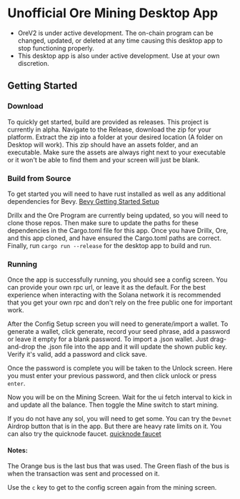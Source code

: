 # Unofficial Ore Mining Desktop App

- OreV2 is under active development. The on-chain program can be changed, updated, or deleted at any time causing this desktop app to stop functioning properly.
- This desktop app is also under active development. Use at your own discretion.


## Getting Started

### Download
To quickly get started, build are provided as releases. This project is currently in alpha.
Navigate to the Release, download the zip for your platform. Extract the zip into a folder at your desired location (A folder on Desktop will work).
This zip should have an assets folder, and an executable. Make sure the assets are always right next to your executable or it won't be able to find them and your screen will just be blank.

### Build from Source

To get started you will need to have rust installed as well as any additional dependencies for Bevy. 
[Bevy Getting Started Setup](https://bevyengine.org/learn/quick-start/getting-started/setup/)

Drillx and the Ore Program are currently being updated, so you will need to clone those repos. Then make sure to update the paths for these dependencies in the Cargo.toml file for this app.
Once you have Drillx, Ore, and this app cloned, and have ensured the Cargo.toml paths are correct. Finally, run `cargo run --release` for the desktop app to build and run.

### Running
Once the app is successfully running, you should see a config screen. You can provide your own rpc url, or leave it as the default.
For the best experience when interacting with the Solana network it is recommended that you get your own rpc and don't rely on the free public one for important work.

After the Config Setup screen you will need to generate/import a wallet. To generate a wallet, click generate, record your seed phrase, add a password or leave it empty for a blank password.
To import a .json wallet. Just drag-and-drop the .json file into the app and it will update the shown public key. Verify it's valid, add a password and click save.

Once the password is complete you will be taken to the Unlock screen. Here you must enter your previous password, and then click unlock or press `enter`.

Now you will be on the Mining Screen. Wait for the ui fetch interval to kick in and update all the balance. Then toggle the Mine switch to start mining.

If you do not have any sol, you will need to get some. You can try the `Devnet` Airdrop button that is in the app. But there are heavy rate limits on it.
You can also try the quicknode faucet. [quicknode faucet](https://faucet.quicknode.com/solana/devnet)

#### Notes:
The Orange bus is the last bus that was used.
The Green flash of the bus is when the transaction was sent and processed on it.

Use the `c` key to get to the config screen again from the mining screen.
